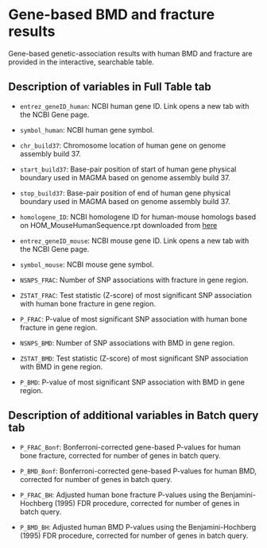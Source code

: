 # Gene-based BMD and fracture results

Gene-based genetic-association results with human BMD and fracture are provided in the interactive, searchable table.

## Description of variables in Full Table tab

+ `entrez_geneID_human`: NCBI human gene ID. Link opens a new tab with the NCBI Gene page.

+ `symbol_human`: NCBI human gene symbol.

+ `chr_build37`: Chromosome location of human gene on genome assembly build 37.

+ `start_build37`: Base-pair position of start of human gene physical boundary used in MAGMA based on genome assembly build 37.

+ `stop_build37`: Base-pair position of end of human gene physical boundary used in MAGMA based on genome assembly build 37.

+ `homologene_ID`: NCBI homologene ID for human-mouse homologs based on HOM_MouseHumanSequence.rpt downloaded from [here](http://www.informatics.jax.org/downloads/reports/index.html#homology)

+ `entrez_geneID_mouse`: NCBI mouse gene ID. Link opens a new tab with the NCBI Gene page.

+ `symbol_mouse`: NCBI mouse gene symbol.

+ `NSNPS_FRAC`: Number of SNP associations with fracture in gene region.

+ `ZSTAT_FRAC`: Test statistic (Z-score) of most significant SNP association with human bone fracture in gene region.

+ `P_FRAC`: P-value of most significant SNP association with human bone fracture in gene region.

+ `NSNPS_BMD`: Number of SNP associations with BMD in gene region.

+ `ZSTAT_BMD`: Test statistic (Z-score) of most significant SNP association with BMD in gene region.

+ `P_BMD`: P-value of most significant SNP association with BMD in gene region.

## Description of additional variables in Batch query tab

+ `P_FRAC_Bonf`: Bonferroni-corrected gene-based P-values for human bone fracture, corrected for number of genes in batch query.

+ `P_BMD_Bonf`: Bonferroni-corrected gene-based P-values for human BMD, corrected for number of genes in batch query. 

+ `P_FRAC_BH`: Adjusted human bone fracture P-values using the Benjamini-Hochberg (1995) FDR procedure, corrected for number of genes in batch query.

+ `P_BMD_BH`: Adjusted human BMD P-values using the Benjamini-Hochberg (1995) FDR procedure, corrected for number of genes in batch query.

